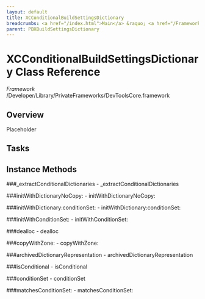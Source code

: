 ```yaml
---
layout: default
title: XCConditionalBuildSettingsDictionary
breadcrumbs: <a href="/index.html">Main</a> &raquo; <a href="/Frameworks.html">Framework</a> &raquo; <a href="/Frameworks/DevToolsCore.html">DevToolsCore</a> &raquo; XCConditionalBuildSettingsDictionary
parent: PBXBuildSettingsDictionary 
---
```

# XCConditionalBuildSettingsDictionary Class Reference

*Framework* /Developer/Library/PrivateFrameworks/DevToolsCore.framework

## Overview

Placeholder

## Tasks

## Instance Methods

<a name="-_extractConditionalDictionaries"></a>
###_extractConditionalDictionaries
    - _extractConditionalDictionaries

<a name="-initWithDictionaryNoCopy:"></a>
###initWithDictionaryNoCopy:
    - initWithDictionaryNoCopy:

<a name="-initWithDictionary:conditionSet:"></a>
###initWithDictionary:conditionSet:
    - initWithDictionary:conditionSet:

<a name="-initWithConditionSet:"></a>
###initWithConditionSet:
    - initWithConditionSet:

<a name="-dealloc"></a>
###dealloc
    - dealloc

<a name="-copyWithZone:"></a>
###copyWithZone:
    - copyWithZone:

<a name="-archivedDictionaryRepresentation"></a>
###archivedDictionaryRepresentation
    - archivedDictionaryRepresentation

<a name="-isConditional"></a>
###isConditional
    - isConditional

<a name="-conditionSet"></a>
###conditionSet
    - conditionSet

<a name="-matchesConditionSet:"></a>
###matchesConditionSet:
    - matchesConditionSet:

